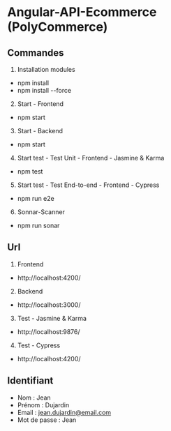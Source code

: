 # Angular-API-Ecommerce (PolyCommerce)

## Commandes

1. Installation modules
 - npm install
 - npm install --force
2. Start - Frontend
 - npm start
3. Start - Backend
 - npm start
4. Start test - Test Unit - Frontend - Jasmine & Karma
 - npm test
5. Start test - Test End-to-end - Frontend - Cypress
 - npm run e2e
6. Sonnar-Scanner
 - npm run sonar

## Url

1. Frontend
 - http://localhost:4200/
2. Backend
 - http://localhost:3000/
3. Test - Jasmine & Karma
 - http://localhost:9876/
4. Test - Cypress
 - http://localhost:4200/

## Identifiant

 - Nom : Jean
 - Prénom : Dujardin
 - Email : jean.dujardin@email.com
 - Mot de passe : Jean

